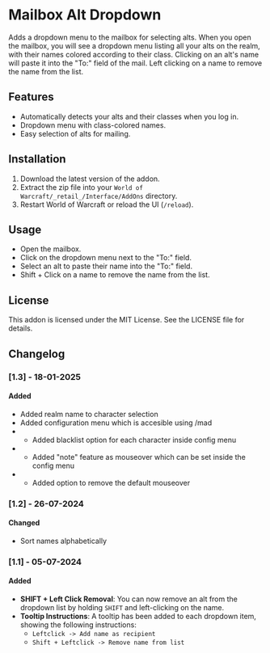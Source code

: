 # Mailbox Alt Dropdown

Adds a dropdown menu to the mailbox for selecting alts. When you open the mailbox, you will see a dropdown menu listing all your alts on the realm, with their names colored according to their class. Clicking on an alt's name will paste it into the "To:" field of the mail. Left clicking on a name to remove the name from the list.

## Features
- Automatically detects your alts and their classes when you log in.
- Dropdown menu with class-colored names.
- Easy selection of alts for mailing.

## Installation
1. Download the latest version of the addon.
2. Extract the zip file into your `World of Warcraft/_retail_/Interface/AddOns` directory.
3. Restart World of Warcraft or reload the UI (`/reload`).

## Usage
- Open the mailbox.
- Click on the dropdown menu next to the "To:" field.
- Select an alt to paste their name into the "To:" field.
- Shift + Click on a name to remove the name from the list.

## License
This addon is licensed under the MIT License. See the LICENSE file for details.

## Changelog

### [1.3] - 18-01-2025
#### Added
- Added realm name to character selection
- Added configuration menu which is accesible using /mad
- - Added blacklist option for each character inside config menu
- - Added "note" feature as mouseover which can be set inside the config menu
- - Added option to remove the default mouseover

### [1.2] - 26-07-2024
#### Changed
- Sort names alphabetically

### [1.1] - 05-07-2024
#### Added
- **SHIFT + Left Click Removal**: You can now remove an alt from the dropdown list by holding `SHIFT` and left-clicking on the name.
- **Tooltip Instructions**: A tooltip has been added to each dropdown item, showing the following instructions:
  - `Leftclick -> Add name as recipient`
  - `Shift + Leftclick -> Remove name from list`